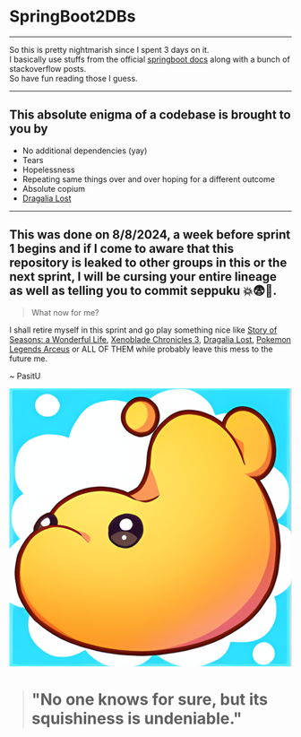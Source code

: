 # SpringBoot2DBs
<hr>
So this is pretty nightmarish since I spent 3 days on it.<br>
I basically use stuffs from the official <a href="https://docs.spring.io/spring-boot/docs/2.1.x/reference/html/howto-data-access.html#howto-two-datasources">springboot docs</a> along with a bunch of stackoverflow posts. <br>
So have fun reading those I guess.
<hr>

## This absolute enigma of a codebase is brought to you by
- No additional dependencies (yay)
- Tears
- Hopelessness
- Repeating same things over and over hoping for a different outcome
- Absolute copium
- [Dragalia Lost](https://dragalialost.com)

<hr>

## This was done on 8/8/2024, a week before sprint 1 begins and if I come to aware that this repository is leaked to other groups in this or the next sprint, I will be cursing your entire lineage as well as telling you to commit seppuku :boom::fearful::gun:.

> What now for me?

I shall retire myself in this sprint and go play something nice like [Story of Seasons: a Wonderful Life](https://www.nintendo.com/en-gb/Games/Nintendo-Switch-games/STORY-OF-SEASONS-A-Wonderful-Life-2264866.html?srsltid=AfmBOoqW3epor27ErQ93Tcr00XkU5s-L-MXaN2P8JoZJSycLFkhJEdl1), [Xenoblade Chronicles 3](https://www.nintendo.com/th/switch/az3h/index.html?srsltid=AfmBOoqLwgIpP5VV1dkCQQ3Kvrc7PUFPBvAcySUNnpvBbyapNidXvgsl), [Dragalia Lost](https://dragalialost.com), [Pokemon Legends Arceus](https://www.nintendo.com/us/store/products/pokemon-legends-arceus-switch/?srsltid=AfmBOor145HwoDu8UiWgTwBMyUdsbjv8zYtrqcf82sFT-_00dzXsiWOk) or ALL OF THEM while probably leave this mess to the future me.

~ PasitU

![squishum](./pictures/squishum.png)
> # "No one knows for sure, but its squishiness is undeniable."